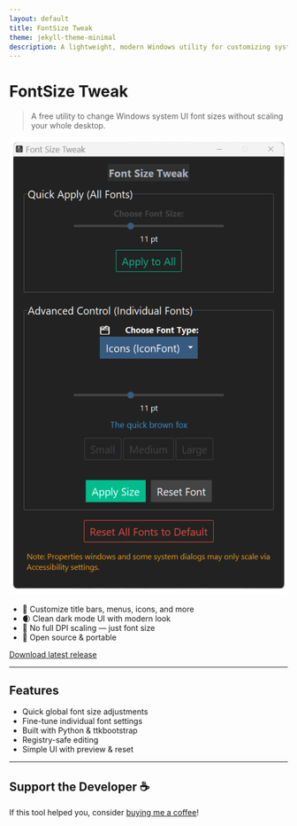 ```yaml
---
layout: default
title: FontSize Tweak
theme: jekyll-theme-minimal
description: A lightweight, modern Windows utility for customizing system font sizes.
---
```


# FontSize Tweak

> A free utility to change Windows system UI font sizes without scaling your whole desktop.

![screenshot](screenshot.png)

- 🔧 Customize title bars, menus, icons, and more
- 🌒 Clean dark mode UI with modern look
- 🔁 No full DPI scaling — just font size
- 💾 Open source & portable

[Download latest release](https://github.com/uxillary/font-size-tweak/releases)

---

## Features

- Quick global font size adjustments
- Fine-tune individual font settings
- Built with Python & ttkbootstrap
- Registry-safe editing
- Simple UI with preview & reset

---

## Support the Developer ☕

If this tool helped you, consider [buying me a coffee](https://coff.ee/admjski)!

